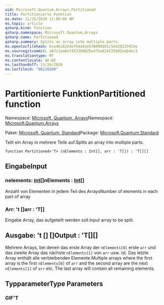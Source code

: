 ```yaml
---
uid: Microsoft.Quantum.Arrays.Partitioned
title: Partitionierte Funktion
ms.date: 11/25/2020 12:00:00 AM
ms.topic: article
qsharp.kind: function
qsharp.namespace: Microsoft.Quantum.Arrays
qsharp.name: Partitioned
qsharp.summary: Splits an array into multiple parts.
ms.openlocfilehash: bce46262e3ef64a43e578098d81c5dd39225915e
ms.sourcegitcommit: a87c1aa8e7453360025e47ba614f25b02ea84ec3
ms.translationtype: MT
ms.contentlocale: de-DE
ms.lasthandoff: 11/26/2020
ms.locfileid: "96220500"
---
```

# <a name="partitioned-function"></a><span data-ttu-id="38ca4-102">Partitionierte Funktion</span><span class="sxs-lookup"><span data-stu-id="38ca4-102">Partitioned function</span></span>

<span data-ttu-id="38ca4-103">Namespace: [Microsoft. Quantum. Arrays](xref:Microsoft.Quantum.Arrays)</span><span class="sxs-lookup"><span data-stu-id="38ca4-103">Namespace: [Microsoft.Quantum.Arrays](xref:Microsoft.Quantum.Arrays)</span></span>

<span data-ttu-id="38ca4-104">Paket: [Microsoft. Quantum. Standard](https://nuget.org/packages/Microsoft.Quantum.Standard)</span><span class="sxs-lookup"><span data-stu-id="38ca4-104">Package: [Microsoft.Quantum.Standard](https://nuget.org/packages/Microsoft.Quantum.Standard)</span></span>


<span data-ttu-id="38ca4-105">Teilt ein Array in mehrere Teile auf.</span><span class="sxs-lookup"><span data-stu-id="38ca4-105">Splits an array into multiple parts.</span></span>

```qsharp
function Partitioned<'T> (nElements : Int[], arr : 'T[]) : 'T[][]
```


## <a name="input"></a><span data-ttu-id="38ca4-106">Eingabe</span><span class="sxs-lookup"><span data-stu-id="38ca4-106">Input</span></span>

### <a name="nelements--int"></a><span data-ttu-id="38ca4-107">nelements: [int](xref:microsoft.quantum.lang-ref.int)[]</span><span class="sxs-lookup"><span data-stu-id="38ca4-107">nElements : [Int](xref:microsoft.quantum.lang-ref.int)[]</span></span>

<span data-ttu-id="38ca4-108">Anzahl von Elementen in jedem Teil des Arrays</span><span class="sxs-lookup"><span data-stu-id="38ca4-108">Number of elements in each part of array</span></span>


### <a name="arr--t"></a><span data-ttu-id="38ca4-109">Arr: 't []</span><span class="sxs-lookup"><span data-stu-id="38ca4-109">arr : 'T[]</span></span>

<span data-ttu-id="38ca4-110">Eingabe Array, das aufgeteilt werden soll.</span><span class="sxs-lookup"><span data-stu-id="38ca4-110">Input array to be split.</span></span>



## <a name="output--t"></a><span data-ttu-id="38ca4-111">Ausgabe: 't [] []</span><span class="sxs-lookup"><span data-stu-id="38ca4-111">Output : 'T[][]</span></span>

<span data-ttu-id="38ca4-112">Mehrere Arrays, bei denen das erste Array der `nElements[0]` erste `arr` und das zweite Array das nächste `nElements[1]` von `arr` usw. ist. Das letzte Array enthält alle verbleibenden Elemente.</span><span class="sxs-lookup"><span data-stu-id="38ca4-112">Multiple arrays where the first array is the first `nElements[0]` of `arr` and the second array are the next `nElements[1]` of `arr` etc. The last array will contain all remaining elements.</span></span>

## <a name="type-parameters"></a><span data-ttu-id="38ca4-113">Typparameter</span><span class="sxs-lookup"><span data-stu-id="38ca4-113">Type Parameters</span></span>

### <a name="t"></a><span data-ttu-id="38ca4-114">GIF</span><span class="sxs-lookup"><span data-stu-id="38ca4-114">'T</span></span>

